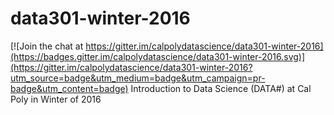 # data301-winter-2016

[![Join the chat at https://gitter.im/calpolydatascience/data301-winter-2016](https://badges.gitter.im/calpolydatascience/data301-winter-2016.svg)](https://gitter.im/calpolydatascience/data301-winter-2016?utm_source=badge&utm_medium=badge&utm_campaign=pr-badge&utm_content=badge)
Introduction to Data Science (DATA#) at Cal Poly in Winter of 2016
